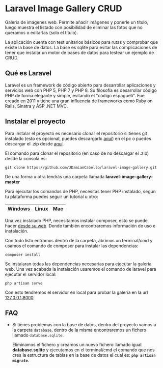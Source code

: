 # Laravel Image Gallery CRUD

Galería de imágenes web. Permite añadir imágenes y ponerle un título, luego muestra el listado con posibilidad de eliminar las fotos que no queramos o editarlas (solo el título).

La aplicación cuenta con test unitarios básicos para rutas y comprobar que existe la base de datos. La base es sqlite para evitar las complicaciones de tener que instalar un motor de bases de datos para testear un ejemplo de CRUD.


## Qué es Laravel

Laravel es un framework de código abierto para desarrollar aplicaciones y servicios web con PHP 5, PHP 7 y PHP 8. Su filosofía es desarrollar código PHP de forma elegante y simple, evitando el "código espagueti". Fue creado en 2011 y tiene una gran influencia de frameworks como Ruby on Rails, Sinatra y ASP .NET MVC.​

## Instalar el proyecto
Para instalar el proyecto es necesario clonar el repositorio si tienes git instalado (esto es opcional, puedes descargarlo [aquí](https://git-scm.com/downloads)) en el pc o puedes descargar el .zip desde [aquí](https://github.com/JDamianCabello/laravel-image-gallery/archive/refs/heads/master.zip).

El comando para clonar el repositorio (en caso de no descargar el .zip) desde la consola es:

    git clone https://github.com/JDamianCabello/laravel-image-gallery.git

De una forma u otra tendrás una carpeta llamada **laravel-image-gallery-master**

Para ejecutar los comandos de PHP, necesitas tener PHP instalado, según tu plataforma puedes seguir un tutorial u otro:


|[Windows](https://code.tutsplus.com/es/tutorials/how-to-install-php-on-windows--cms-35435)|[Linux](https://www.scriptcase.net/docs/es_es/v9/manual/02-scriptcase-installation/06-linux_php/)|[Mac](https://www.neoguias.com/instalar-php-macos/)|
|--|--|--|

Una vez instalado PHP, necesitamos instalar composer, esto se puede hacer [desde su web](https://getcomposer.org/doc/00-intro.md). Donde también encontraremos información de uso e instalación.

Con todo listo entramos dentro de la carpeta, abrimos un terminal/cmd y usamos el comando de composer para instalar las dependencias:

    composer install

Se instalaran todas las dependencias necesarias para ejecutar la galería web. Una vez acabada la instalación usaremos el comando de laravel para ejecutar el servidor local:

    php artisan serve

Con esto tendremos el servidor en local para probar la galería en la url [127.0.0.1:8000](http://127.0.0.1:8000)

## FAQ

- Si tienes problemas con la base de datos, dentro del proyecto vamos a la carpeta `database`, dentro de la misma encontraremos un fichero llamado `database.sqlite`.

  Eliminamos el fichero y creamos un nuevo fichero llamado igual **database.sqlite** y ejecutamos en el terminal/cmd el comando que nos crea la estructura de tablas en la base de datos el cual es: **`php artisan migrate`**.


